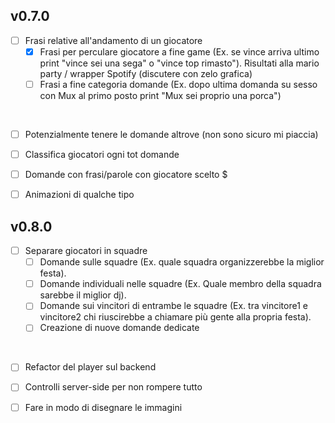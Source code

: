 ## v0.7.0

- [ ] Frasi relative all'andamento di un giocatore
  - [x] Frasi per perculare giocatore a fine game (Ex. se vince arriva ultimo print "vince sei una sega" o "vince top rimasto"). Risultati alla mario party / wrapper Spotify (discutere con zelo grafica)
  - [ ] Frasi a fine categoria domande (Ex. dopo ultima domanda su sesso con Mux al primo posto print "Mux sei proprio una porca")
</br>

- [ ] Potenzialmente tenere le domande altrove (non sono sicuro mi piaccia)
- [ ] Classifica giocatori ogni tot domande
- [ ] Domande con frasi/parole con giocatore scelto $
- [ ] Animazioni di qualche tipo


## v0.8.0

- [ ] Separare giocatori in squadre
  - [ ] Domande sulle squadre (Ex. quale squadra organizzerebbe la miglior festa).
  - [ ] Domande individuali nelle squadre (Ex. Quale membro della squadra sarebbe il miglior dj).
  - [ ] Domande sui vincitori di entrambe le squadre (Ex. tra vincitore1 e vincitore2 chi riuscirebbe a chiamare più gente alla propria festa).
  - [ ] Creazione di nuove domande dedicate
</br>

- [ ] Refactor del player sul backend
- [ ] Controlli server-side per non rompere tutto
- [ ] Fare in modo di disegnare le immagini
      
